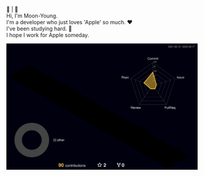 ⏾ |  <br>
Hi, I'm Moon-Young. <br>
I'm a developer who just loves 'Apple' so much. ❤︎ <br>
I've been studying hard. 👋 <br>
I hope I work for Apple someday.


![](./profile-3d-contrib/profile-night-rainbow.svg)

